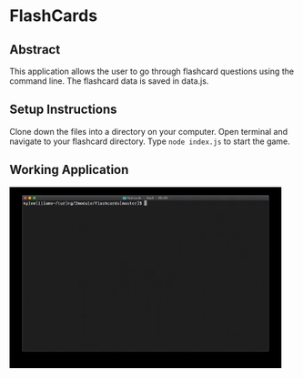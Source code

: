# FlashCards

## Abstract

This application allows the user to go through flashcard questions using the command line. The flashcard data is saved in data.js.

## Setup Instructions

Clone down the files into a directory on your computer. Open terminal and navigate to your flashcard directory. Type `node index.js` to start the game.

## Working Application

![flash cards application](./assets/flashcardgame.gif)
